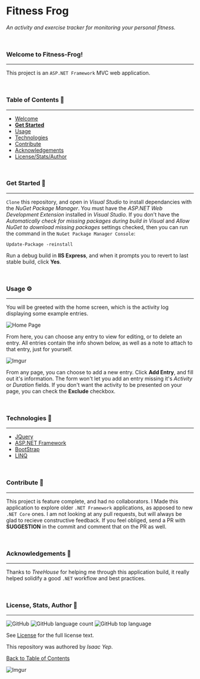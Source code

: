 # **Fitness Frog**
*An activity and exercise tracker for monitoring your personal fitness.*

<br />

### Welcome to Fitness-Frog!
<hr>

This project is an `ASP.NET Framework` MVC web application. 

<br />

### Table of Contents 📖
<hr>

  - [Welcome](#welcome-to-~ooo~)
  - [**Get Started**](#get-started-)
  - [Usage](#usage-)
  - [Technologies](#technologies-)
  - [Contribute](#Contribute-)
  - [Acknowledgements](#acknowledgements-)
  - [License/Stats/Author](#license-stats-author-)

<br />

### Get Started 🚀
<hr>

`Clone` this repository, and open in *Visual Studio* to install dependancies with the *NuGet Package Manager*. You must have the *ASP.NET Web Development Extension* installed in *Visual Studio*. If you don't have the *Automatically check for missing packages during build in Visual* and *Allow NuGet to download missing packages* settings checked, then you can run the command in the `NuGet Package Manager Console`:
```
Update-Package -reinstall
```
Run a debug build in **IIS Express**, and when it prompts you to revert to last stable build, click **Yes**.

<br />

### Usage ⚙
<hr>

You will be greeted with the home screen, which is the activity log displaying some example entries.

![Home Page](https://i.imgur.com/HYaiBC8.jpg)

From here, you can choose any entry to view for editing, or to delete an entry. All entries contain the info shown below, as well as a note to attach to that entry, just for yourself.

![Imgur](https://i.imgur.com/vfDX9hh.jpg)

From any page, you can choose to add a new entry. Click **Add Entry**, and fill out it's information. The form won't let you add an entry missing it's *Activity* or *Duration* fields. If you don't want the activity to be presented on your page, you can check the **Exclude** checkbox.

<br />

### Technologies 🧰
<hr>

  - [JQuery](https://api.jquery.com/)
  - [ASP.NET Framework]((https://docs.microsoft.com/en-us/aspnet/core/?view=aspnetcore-3.1))
  - [BootStrap](https://getbootstrap.com/docs/4.5/getting-started/introduction/)
  - [LINQ](https://docs.microsoft.com/en-us/dotnet/standard/linq/)

<br />

### Contribute 🤝
<hr>

This project is feature complete, and had no collaborators. I Made this application to explore older `.NET Framework` applications, as apposed to new `.NET Core` ones. I am not looking at any pull requests, but will always be glad to recieve constructive feedback. If you feel obliged, send a PR with **SUGGESTION** in the commit and comment that on the PR as well.

<br />

### Acknowledgements 💙
<hr>

Thanks to *TreeHouse* for helping me through this application build, it really helped solidify a good `.NET` workflow and best practices.

<br />

### License, Stats, Author 📜
<hr>
<!-- badge cluster -->

![GitHub](https://img.shields.io/github/license/anthonybench/Fitness-Frog) ![GitHub language count](https://img.shields.io/github/languages/count/anthonybench/Fitness-Frog) ![GitHub top language](https://img.shields.io/github/languages/top/anthonybench/Fitness-Frog)

<!-- / -->
See [License](https://opensource.org/licenses/MIT) for the full license text.

This repository was authored by *Isaac Yep*.

[Back to Table of Contents](#table-of-contents-)

![Imgur](https://i.imgur.com/jtNwEWu.png)
